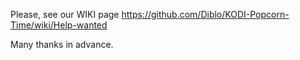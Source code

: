 Please, see our WIKI page https://github.com/Diblo/KODI-Popcorn-Time/wiki/Help-wanted

Many thanks in advance.
